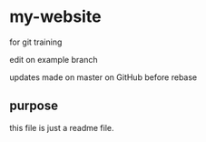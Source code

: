 # my-website
for git training 

edit on example branch 

updates made on master on GitHub before rebase

## purpose 

this file is just a readme file.
